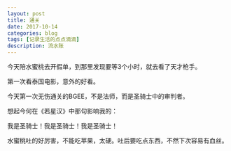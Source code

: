 ```yaml
---
layout: post
title: 通关
date: 2017-10-14
categories: blog
tags: [记录生活的点点滴滴]
description: 流水账
---
```


今天陪水蜜桃去开假单，到那里发现要等3个小时，就去看了天才枪手。

第一次看泰国电影，意外的好看。

今天第一次无伤通关的BGEE，不是法师，而是圣骑士中的审判者。

想起今何在《若星汉》中那句影响我的：

我是圣骑士！我是圣骑士！我是圣骑士！

水蜜桃吐的好厉害，不能吃苹果，太硬。吐后要吃点东西，不然下次容易有血丝。











 















